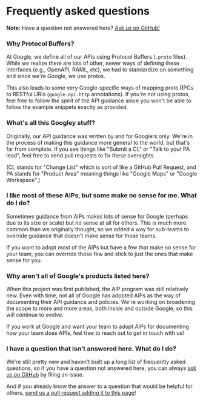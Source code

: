 # Frequently asked questions

**Note:** Have a question not answered here? [Ask us on GitHub!][bug]

### Why Protocol Buffers?

At Google, we define all of our APIs using Protocol Buffers (`.proto` files).
While we realize there are lots of other, newer ways of defining these
interfaces (e.g., OpenAPI, RAML, etc), we had to standardize on something and
since we're Google, we use protos.

This also leads to some very Google-specific ways of mapping proto RPCs to
RESTful URIs (`google.api.http` annotations). If you're not using protos, feel
free to follow the _spirit_ of the API guidance since you won't be able to
follow the example snippets exactly as provided.

### What's all this Googley stuff?

Originally, our API guidance was written by and for Googlers only. We're in the
process of making this guidance more general to the world, but that's far from
complete. If you see things like "Submit a CL" or "Talk to your PA lead", feel
free to send pull requests to fix these oversights.

(CL stands for "Change List" which is sort of like a GitHub Pull Request, and
PA stands for "Product Area" meaning things like "Google Maps" or "Google Workspace".)

### I like most of these AIPs, but some make no sense for me. What do I do?

Sometimes guidance from AIPs makes lots of sense for Google (perhaps due to its
size or scale) but no sense at all for others. This is much more common than we
originally thought, so we added a way for sub-teams to override guidance that
doesn't make sense for those teams.

If you want to adopt most of the AIPs but have a few that make no sense for
your team, you can override those few and stick to just the ones that make
sense for you.

### Why aren't all of Google's products listed here?

When this project was first published, the AIP program was still relatively new.
Even with time, not all of Google has adopted AIPs as the way of documenting
their API guidance and policies. We're working on broadening the scope to more
and more areas, both inside and outside Google, so this will continue to evolve.

If you work at Google and want your team to adopt AIPs for documenting how your
team does APIs, feel free to reach out to get in touch with us!

### I have a question that isn't answered here. What do I do?

We're still pretty new and haven't built up a long list of frequently asked
questions, so if you have a question not answered here, you can always [ask us
on GitHub][bug] by filing an issue.

And if you already know the answer to a question that would be helpful for
others, [send us a pull request adding it to this page][pull request]!

[bug]: https://github.com/aip-dev/google.aip.dev/issues/new?labels=question
[pull request]: https://github.com/aip-dev/google.aip.dev/edit/master/pages/general/faq.md
